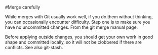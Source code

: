 #Merge carefully

While merges with Git usually work well, if you do them without thinking, you can occasionally encounter difficulty. Step one is to make sure you have no uncommitted changes. From the git merge manual page:

Before applying outside changes, you should get your own work in good shape and committed locally, so it will not be clobbered if there are conflicts. See also git-stash.
